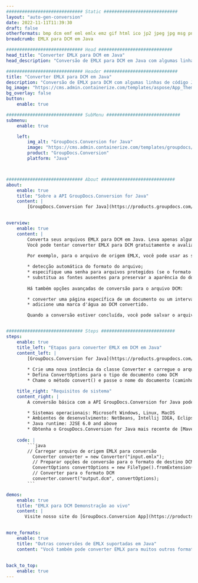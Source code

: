 ```yaml
---
############################# Static ############################
layout: "auto-gen-conversion"
date: 2022-11-11T11:39:30
draft: false
otherformats: bmp dcm emf eml emlx emz gif html ico jp2 jpeg jpg msg png psb psd svg svgz tga tif tiff webp wmf wmz
breadcrumb: EMLX para DCM em Java

############################# Head ############################
head_title: "Converter EMLX para DCM em Java"
head_description: "Conversão de EMLX para DCM em Java com algumas linhas de código. Converta mais de 160 formatos de arquivo usando a API de conversão de documentos do GroupDocs para Java"

############################# Header ############################
title: "Converter EMLX para DCM em Java"
description: "Conversão de EMLX para DCM com algumas linhas de código Java"
bg_image: "https://cms.admin.containerize.com/templates/aspose/App_Themes/V3/images/bg/header1.png"
bg_overlay: false
button:
    enable: true

############################# SubMenu ############################
submenu:
    enable: true

    left:
        img_alt: "GroupDocs.Conversion for Java"
        image: "https://cms.admin.containerize.com/templates/groupdocs/images/product-logos/90x90-noborder/groupdocs-conversion-java.png"
        product: "GroupDocs.Conversion"
        platform: "Java"



############################# About ############################
about:
    enable: true
    title: "Sobre a API GroupDocs.Conversion for Java"
    content: |
        [GroupDocs.Conversion for Java](https://products.groupdocs.com/conversion/java/) é uma API avançada de conversão de formato de arquivo para conversão entre formatos populares de imagem e documento, como Microsoft Office, OpenDocument, PDF, HTML, e-mail, CAD. e muito mais com apenas algumas linhas de código. A API nativa detecta automaticamente os formatos dos documentos originais e oferece muitas opções para personalizar os documentos convertidos. Juntamente com a função de extrair informações de um documento, ele também suporta o armazenamento em cache dos resultados da conversão para o disco local por padrão. No entanto, qualquer tipo de armazenamento em cache pode ser suportado pela implementação das interfaces apropriadas - Amazon S3, Dropbox, Google Drive, Windows Azure, Reddis ou quaisquer outras.
    

overview:
    enable: true
    content: |
        Converta seus arquivos EMLX para DCM em Java. Leva apenas algumas linhas de código Java em qualquer plataforma de sua escolha, como Windows, Linux, macOS.
        Você pode tentar converter EMLX para DCM gratuitamente e avaliar a qualidade dos resultados da conversão. Junto com scripts de conversão de arquivo simples, você pode tentar opções mais sofisticadas para carregar o arquivo de origem EMLX e armazenar a saída DCM. 
        
        Por exemplo, para o arquivo de origem EMLX, você pode usar as seguintes opções de carregamento:

        * detecção automática do formato do arquivo;
        * especifique uma senha para arquivos protegidos (se o formato de arquivo for compatível);
        * substitua as fontes ausentes para preservar a aparência do documento.
        
        Há também opções avançadas de conversão para o arquivo DCM:

        * converter uma página específica de um documento ou um intervalo de páginas;
        * adicione uma marca d'água ao DCM convertido.

        Quando a conversão estiver concluída, você pode salvar o arquivo DCM no caminho do arquivo local ou em qualquer armazenamento de terceiros, como FTP, Amazon S3, Google Drive, Dropbox etc. Observe - para converter EMLX para DCM, você não precisa instalar nenhum software adicional, como MS Office, Open Office, Adobe Acrobat Reader etc.


############################# Steps ############################
steps:
    enable: true
    title_left: "Etapas para converter EMLX em DCM em Java"
    content_left: |
        [GroupDocs.Conversion for Java](https://products.groupdocs.com/conversion/java/) permite que os desenvolvedores convertam facilmente o arquivo EMLX para DCM com algumas linhas de código.
        
        * Crie uma nova instância da classe Converter e carregue o arquivo EMLX com o caminho completo
        * Defina ConvertOptions para o tipo de documento como DCM
        * Chame o método convert() e passe o nome do documento (caminho completo) e formato (DCM) como parâmetro

    title_right: "Requisitos de sistema"
    content_right: |
        A conversão básica com a API GroupDocs.Conversion for Java pode ser feita com apenas algumas linhas de código. Nossas APIs são suportadas em todas as principais plataformas e sistemas operacionais. Antes de executar o código abaixo, certifique-se de ter os seguintes pré-requisitos instalados em seu sistema.

        * Sistemas operacionais: Microsoft Windows, Linux, MacOS
        * Ambientes de desenvolvimento: NetBeans, Intellij IDEA, Eclipse, etc.
        * Java runtime: J2SE 6.0 and above
        * Obtenha o GroupDocs.Conversion for Java mais recente de [Maven](https://repository.groupdocs.com/webapp/#/artifacts/browse/tree/General/repo/com/groupdocs/groupdocs-conversion)
         
    code: |
        ```java    
        // Carregar arquivo de origem EMLX para conversão
          Converter converter = new Converter("input.emlx");
          // Preparar opções de conversão para o formato de destino DCM
          ConvertOptions convertOptions = new FileType().fromExtension("dcm").getConvertOptions();
          // Converter para o formato DCM
          converter.convert("output.dcm", convertOptions);
        ```

demos:
    enable: true
    title: "EMLX para DCM Demonstração ao vivo"
    content: |
       Visite nosso site do [GroupDocs.Conversion App](https://products.groupdocs.app/conversion/family) e experimente a conversão de EMLX para DCM agora. A demonstração gratuita tem os seguintes benefícios
          

more_formats:
    enable: true
    title: "Outras conversões de EMLX suportadas em Java"
    content: "Você também pode converter EMLX para muitos outros formatos de arquivo. Por favor, veja a lista abaixo."
       
       
back_to_top:
    enable: true
---
```


